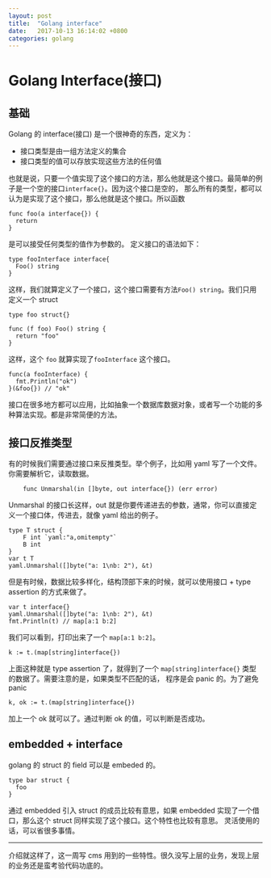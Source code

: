 ```yaml
---
layout: post
title:  "Golang interface"
date:   2017-10-13 16:14:02 +0800
categories: golang
---
```


# Golang Interface(接口)

## 基础
Golang 的 interface(接口) 是一个很神奇的东西，定义为：
- 接口类型是由一组方法定义的集合
- 接口类型的值可以存放实现这些方法的任何值

也就是说，只要一个值实现了这个接口的方法，那么他就是这个接口。最简单的例子是一个空的接口`interface{}`。因为这个接口是空的，
那么所有的类型，都可以认为是实现了这个接口，那么他就是这个接口。所以函数
```
func foo(a interface{}) {
  return
}
```
是可以接受任何类型的值作为参数的。
定义接口的语法如下：
```
type fooInterface interface{
  Foo() string
}
```

这样，我们就算定义了一个接口，这个接口需要有方法`Foo() string`。我们只用定义一个 struct
```
type foo struct{}

func (f foo) Foo() string {
  return "foo"
}
```
这样，这个 `foo` 就算实现了`fooInterface` 这个接口。
```
func(a fooInterface) {
  fmt.Println("ok")
}(&foo{}) // "ok"
```

接口在很多地方都可以应用，比如抽象一个数据库数据对象，或者写一个功能的多种算法实现。都是非常简便的方法。

## 接口反推类型
有的时候我们需要通过接口来反推类型。举个例子，比如用 yaml 写了一个文件。你需要解析它，读取数据。
```
	func Unmarshal(in []byte, out interface{}) (err error)
```
Unmarshal 的接口长这样，out 就是你要传递进去的参数，通常，你可以直接定义一个接口体，传进去，就像 yaml 给出的例子。
```
type T struct {
    F int `yaml:"a,omitempty"`
    B int
}
var t T
yaml.Unmarshal([]byte("a: 1\nb: 2"), &t)
```

但是有时候，数据比较多样化，结构顶部下来的时候，就可以使用接口 + type assertion 的方式来做了。
```
var t interface{}
yaml.Unmarshal([]byte("a: 1\nb: 2"), &t)
fmt.Println(t) // map[a:1 b:2]
```
我们可以看到，打印出来了一个 `map[a:1 b:2]`。
```
k := t.(map[string]interface{})
```
上面这种就是 type assertion 了，就得到了一个 `map[string]interface{}` 类型的数据了。需要注意的是，如果类型不匹配的话，
程序是会 panic 的。为了避免 panic
```
k, ok := t.(map[string]interface{})
```
加上一个 ok 就可以了。通过判断 ok 的值，可以判断是否成功。

## embedded + interface
golang 的 struct 的 field 可以是 embeded 的。
```
type bar struct {
  foo
}
```
通过 embedded 引入 struct 的成员比较有意思，如果 embedded 实现了一个借口，那么这个 struct 同样实现了这个接口。这个特性也比较有意思。
灵活使用的话，可以省很多事情。

---
介绍就这样了，这一周写 cms 用到的一些特性。很久没写上层的业务，发现上层的业务还是蛮考验代码功底的。

